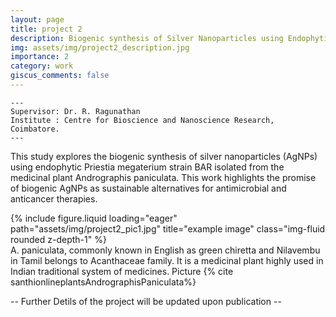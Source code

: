 ```yaml
---
layout: page
title: project 2
description: Biogenic synthesis of Silver Nanoparticles using Endophytic bacteria isolated from Andrographis paniculata and its Potential Applications as Anticancer and Antibacterial Agents 
img: assets/img/project2_description.jpg
importance: 2
category: work
giscus_comments: false
---
```


    ---
    Supervisor: Dr. R. Ragunathan
    Institute : Centre for Bioscience and Nanoscience Research, Coimbatore.
    ---

This study explores the biogenic synthesis of silver nanoparticles (AgNPs) using endophytic Priestia megaterium strain BAR isolated from the medicinal plant Andrographis paniculata. This work highlights the promise of biogenic AgNPs as sustainable alternatives for antimicrobial and anticancer therapies.


<div class="row">
    <div class="col-sm mt-3 mt-md-0">
        {% include figure.liquid loading="eager" path="assets/img/project2_pic1.jpg" title="example image" class="img-fluid rounded z-depth-1" %}
    </div>
</div>
<div class="caption">
    A. paniculata, commonly known in English as green chiretta and Nilavembu in Tamil belongs to Acanthaceae family. It is a medicinal plant highly used in Indian traditional system of medicines. Picture {% cite santhionlineplantsAndrographisPaniculata%}
</div>



-- Further Detils of the project will be updated upon publication --